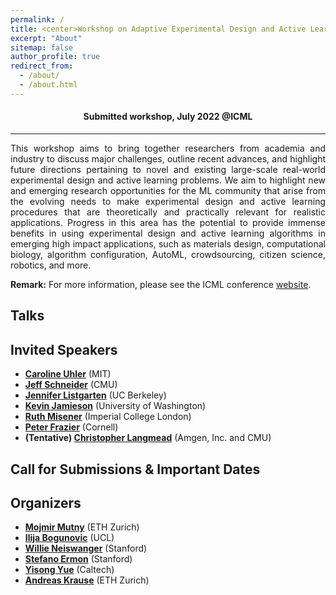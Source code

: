 ```yaml
---
permalink: /
title: <center>Workshop on Adaptive Experimental Design and Active Learning in the Real World at ICML 2022</center>
excerpt: "About"
sitemap: false
author_profile: true
redirect_from:
  - /about/
  - /about.html
---
```

#### <center> Submitted workshop, July 2022 @ICML</center> ####
------
<p style="text-align: justify;">
This workshop aims to bring together researchers from academia and industry to discuss major challenges, outline recent advances, and highlight future directions pertaining to novel and existing large-scale real-world experimental design and active learning problems. We aim to highlight new and emerging research opportunities for the ML community that arise from the evolving needs to make experimental design and active learning procedures that are theoretically and practically relevant for realistic applications. Progress in this area has the potential to provide immense benefits in using experimental design and active learning algorithms in emerging high impact applications, such as materials design, computational biology, algorithm configuration, AutoML, crowdsourcing, citizen science, robotics, and more. </p>

**Remark:** For more information, please see the ICML conference [website](https://icml.cc/Conferences/2022/Dates).

Talks
------
<!-- #* [[Video](https://slideslive.com/38930821/latent-space-optimization-with-deep-generative-models?ref=account-folder-55847-folders)] **José Miguel Hernández Lobato:** *Latent Space Optimization with Deep Generative Models*
#* [[Video](https://slideslive.com/38930824/designing-bayesianoptimal-experiments-with-stochastic-gradients?ref=account-folder-55847-folders)] **Tom Rainforth:** *Designing Bayesian-Optimal Experiments with Stochastic Gradients*
#* [[Video](https://slideslive.com/38930823/active-learning-of-robot-reward-functions?ref=account-folder-55847-folders)] **Dorsa Sadigh:** *Active Learning of Robot Reward Functions*
#* [[Video](https://slideslive.com/38930819/active-learning-thourgh-physically-embodied-synthesizedfromscratch-queries?ref=account-folder-55847-folders)] **Anca Dragan:** *Active Learning through Physically-embodied, Synthesized-from-"scratch" Queries*
#* [[Video](https://slideslive.com/38930822/uncertainty-quantification-using-martingales-for-misspecified-gaussian-processes?ref=account-folder-55847-folders)] **Aaditya Ramdas:** *Uncertainty Quantification Using Martingales for Misspecified Gaussian Processes*
#* [[Video](https://slideslive.com/38930825/learning-to-manage-inventory?ref=account-folder-55847-folders)] **Shipra Agrawal:** *Learning to Manage Inventory*
#* [Video] **Jennifer Listgarten:** *Machine Learning-based Design (of Proteins, Small Molecules and Beyond)*
#* [Video] **Angela Schoellig:** *Safe and Efficient Active Learning Strategies for Robotics Applications*
#* [[Video](https://slideslive.com/38930826/invited-talk-7?ref=account-folder-55847-folders)] **Pietro Perona:** *Towards Causal Benchmarking of Bias in Face Analysis Algorithms* -->


Invited Speakers
------
* **[Caroline Uhler](https://www.carolineuhler.com/)** (MIT)
* **[Jeff Schneider](https://www.cs.cmu.edu/~schneide/)** (CMU)
* **[Jennifer Listgarten](http://www.jennifer.listgarten.com/)** (UC Berkeley)
* **[Kevin Jamieson](https://homes.cs.washington.edu/~jamieson/about.html)** (University of Washington)
* **[Ruth Misener](http://wp.doc.ic.ac.uk/rmisener/)** (Imperial College London)
* **[Peter Frazier](https://people.orie.cornell.edu/pfrazier/)** (Cornell)
* **(Tentative) [Christopher Langmead](https://www.cs.cmu.edu/~cjl/)** (Amgen, Inc. and CMU)

Call for Submissions & Important Dates
------
<!--#
Please see the [Call for papers](/cfp/) for submission instructions.

* Submission deadline: 22 June 2020, 11:59 PM (AoE time)
* [Camera-ready paper](cfp.md#camera-ready-instructions) submission deadline: 15 July 2020, 11:59 PM (AoE time)
* [Lightning talk slides](cfp.md#lightning-talk-instructions) submission deadline: 15 July 2020, 11:59 PM (AoE time)
* Workshop date: 18th July 2020
-->

Organizers
------
* **[Mojmir Mutny](https://mojmirmutny.github.io)** (ETH Zurich)
* **[Ilija Bogunovic](https://ilijabogunovic.com)** (UCL)
* **[Willie Neiswanger](https://willieneis.github.io/)** (Stanford)
* **[Stefano Ermon](https://cs.stanford.edu/~ermon/)** (Stanford)
* **[Yisong Yue](http://www.yisongyue.com/)** (Caltech)
* **[Andreas Krause](https://las.inf.ethz.ch/krausea)** (ETH Zurich)
